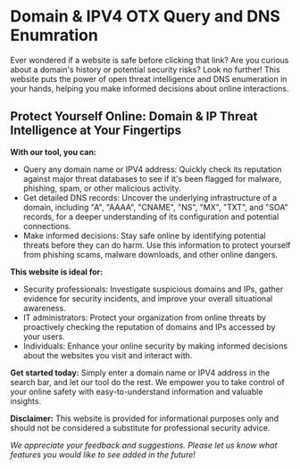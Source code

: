 
# Domain & IPV4 OTX Query and DNS Enumration
Ever wondered if a website is safe before clicking that link? Are you curious about a domain's history or potential security risks? Look no further! This website puts the power of open threat intelligence and DNS enumeration in your hands, helping you make informed decisions about online interactions.

## Protect Yourself Online: Domain & IP Threat Intelligence at Your Fingertips

**With our tool, you can:**
* Query any domain name or IPV4 address: Quickly check its reputation against major threat databases to see if it's been flagged for malware, phishing, spam, or other malicious activity.
* Get detailed DNS records: Uncover the underlying infrastructure of a domain, including "A", "AAAA", "CNAME", "NS", "MX", "TXT", and "SOA" records, for a deeper understanding of its configuration and potential connections.
* Make informed decisions: Stay safe online by identifying potential threats before they can do harm. Use this information to protect yourself from phishing scams, malware downloads, and other online dangers.


**This website is ideal for:**
* Security professionals: Investigate suspicious domains and IPs, gather evidence for security incidents, and improve your overall situational awareness.
* IT administrators: Protect your organization from online threats by proactively checking the reputation of domains and IPs accessed by your users.
* Individuals: Enhance your online security by making informed decisions about the websites you visit and interact with.

**Get started today:** Simply enter a domain name or IPV4 address in the search bar, and let our tool do the rest. We empower you to take control of your online safety with easy-to-understand information and valuable insights.

**Disclaimer:** This website is provided for informational purposes only and should not be considered a substitute for professional security advice.

*We appreciate your feedback and suggestions. Please let us know what features you would like to see added in the future!*